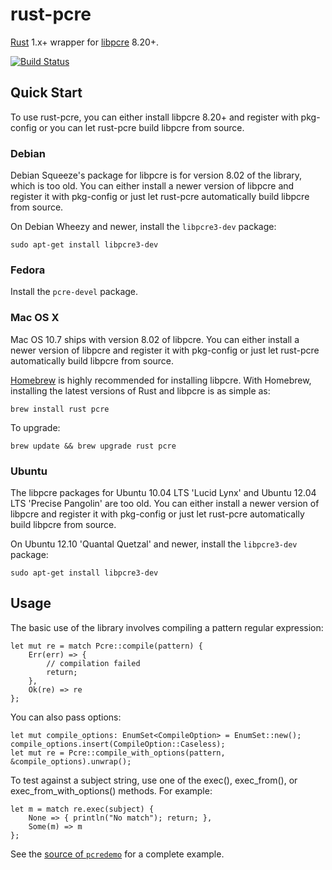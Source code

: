 # rust-pcre
[Rust](https://github.com/rust-lang/rust) 1.x+ wrapper for [libpcre](http://pcre.org/) 8.20+.

[![Build Status](https://travis-ci.org/cadencemarseille/rust-pcre.svg?branch=master)](https://travis-ci.org/cadencemarseille/rust-pcre)

## Quick Start

To use rust-pcre, you can either install libpcre 8.20+ and register with pkg-config or you can let rust-pcre build libpcre from source.

### Debian

Debian Squeeze's package for libpcre is for version 8.02 of the library, which is too old. You can either install a newer version of libpcre and register it with pkg-config or just let rust-pcre automatically build libpcre from source.

On Debian Wheezy and newer, install the `libpcre3-dev` package:

    sudo apt-get install libpcre3-dev


### Fedora

Install the `pcre-devel` package.

### Mac OS X

Mac OS 10.7 ships with version 8.02 of libpcre. You can either install a newer version of libpcre and register it with pkg-config or just let rust-pcre automatically build libpcre from source.

[Homebrew](http://brew.sh/) is highly recommended for installing libpcre. With Homebrew, installing the latest versions of Rust and libpcre is as simple as:

    brew install rust pcre

To upgrade:

    brew update && brew upgrade rust pcre

### Ubuntu
The libpcre packages for Ubuntu 10.04 LTS 'Lucid Lynx' and Ubuntu 12.04 LTS 'Precise Pangolin' are too old. You can either install a newer version of libpcre and register it with pkg-config or just let rust-pcre automatically build libpcre from source.

On Ubuntu 12.10 'Quantal Quetzal' and newer, install the `libpcre3-dev` package:

    sudo apt-get install libpcre3-dev

## Usage
The basic use of the library involves compiling a pattern regular expression:

    let mut re = match Pcre::compile(pattern) {
        Err(err) => {
            // compilation failed
            return;
        },
        Ok(re) => re
    };

You can also pass options:

    let mut compile_options: EnumSet<CompileOption> = EnumSet::new();
    compile_options.insert(CompileOption::Caseless);
    let mut re = Pcre::compile_with_options(pattern, &compile_options).unwrap();

To test against a subject string, use one of the exec(), exec_from(), or exec_from_with_options() methods. For example:

    let m = match re.exec(subject) {
        None => { println("No match"); return; },
        Some(m) => m
    };

See the [source of `pcredemo`](https://github.com/cadencemarseille/rust-pcre/blob/master/examples/pcredemo.rs) for a complete example.
